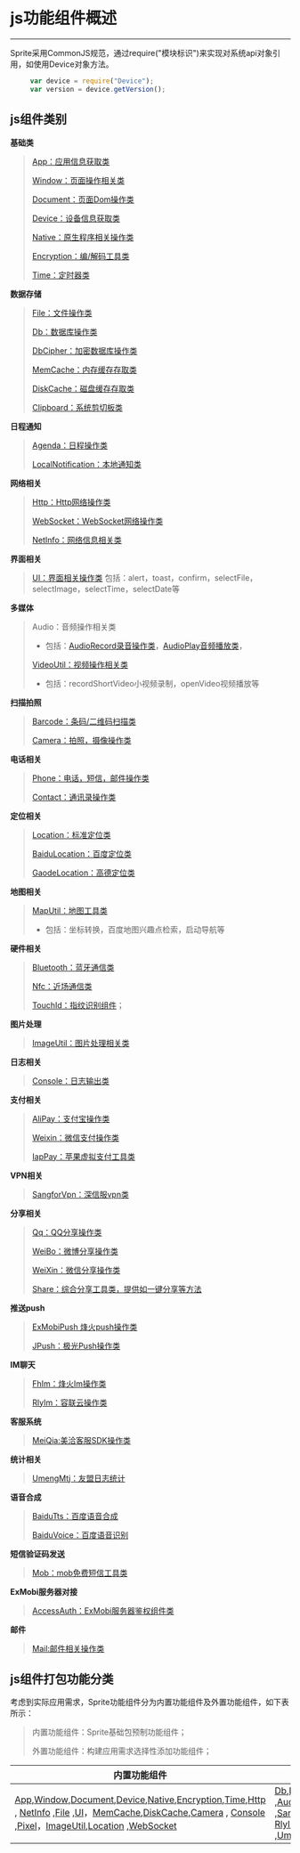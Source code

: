 # js功能组件概述


----------

Sprite采用CommonJS规范，通过require("模块标识")来实现对系统api对象引用，如使用Device对象方法。

```javascript
     var device = require("Device"); 
     var version = device.getVersion();
```


<h2 id="cid_1">js组件类别</h2>   

**基础类**  

> [App：应用信息获取类](https://gitdocument.exmobi.cn/sprite-api/app.html)
> 
> [Window：页面操作相关类](https://gitdocument.exmobi.cn/sprite-api/window.html)
> 
> [Document：页面Dom操作类](https://gitdocument.exmobi.cn/sprite-api/document.html)
> 
> [Device：设备信息获取类](https://gitdocument.exmobi.cn/sprite-api/device.html)
> 
> [Native：原生程序相关操作类](https://gitdocument.exmobi.cn/sprite-api/native.html)
> 
> [Encryption：编/解码工具类](https://gitdocument.exmobi.cn/sprite-api/encryption.html)
> 
> [Time：定时器类](https://gitdocument.exmobi.cn/sprite-api/time.html)


**数据存储**  

> [File：文件操作类](https://gitdocument.exmobi.cn/sprite-api/file.html)
> 
> [Db：数据库操作类](https://gitdocument.exmobi.cn/sprite-api/db.html)
> 
> [DbCipher：加密数据库操作类](https://gitdocument.exmobi.cn/sprite-api/dbcipher.html)
> 
> [MemCache：内存缓存存取类](https://gitdocument.exmobi.cn/sprite-api/memcache.html)
> 
> [DiskCache：磁盘缓存存取类](https://gitdocument.exmobi.cn/sprite-api/diskcache.html)
> 
> [Clipboard：系统剪切板类](https://gitdocument.exmobi.cn/sprite-api/clipboard.html)

**日程通知**

> [Agenda：日程操作类](https://gitdocument.exmobi.cn/sprite-api/agenda.html)
> 
> [LocalNotification：本地通知类](https://gitdocument.exmobi.cn/sprite-api/localnotification.html)

**网络相关**  

> [Http：Http网络操作类](https://gitdocument.exmobi.cn/sprite-api/http.html)
> 
> [WebSocket：WebSocket网络操作类](https://gitdocument.exmobi.cn/sprite-api/websocket.html)
> 
> [NetInfo：网络信息相关类](https://gitdocument.exmobi.cn/sprite-api/netinfo.html)


**界面相关**   

> [UI：界面相关操作类](https://gitdocument.exmobi.cn/sprite-api/ui.html) 包括：alert，toast，confirm，selectFile，selectImage，selectTime，selectDate等

**多媒体**  

> Audio：音频操作相关类
> 
> - 包括：[AudioRecord录音操作类](https://gitdocument.exmobi.cn/sprite-api/audiorecord.html)，[AudioPlay音频播放类](https://gitdocument.exmobi.cn/sprite-api/audioplay.html)， 
> 
> [VideoUtil：视频操作相关类](https://gitdocument.exmobi.cn/sprite-api/videoutil.html)
> 
> - 包括：recordShortVideo小视频录制，openVideo视频播放等

**扫描拍照**  

> [Barcode：条码/二维码扫描类](https://gitdocument.exmobi.cn/sprite-api/barcode.html) 
> 
> [Camera：拍照，摄像操作类](https://gitdocument.exmobi.cn/sprite-api/camera.html) 


**电话相关**  

> [Phone：电话，短信，邮件操作类](https://gitdocument.exmobi.cn/sprite-api/phone.html)  
> 
> [Contact：通讯录操作类](https://gitdocument.exmobi.cn/sprite-api/contact.html)


**定位相关**  

> [Location：标准定位类](https://gitdocument.exmobi.cn/sprite-api/location.html) 
> 
> [BaiduLocation：百度定位类](https://gitdocument.exmobi.cn/sprite-api/baidulocation.html)
> 
> [GaodeLocation：高德定位类](https://gitdocument.exmobi.cn/sprite-api/gaodelocation.html)


**地图相关**  

> [MapUtil：地图工具类](https://gitdocument.exmobi.cn/sprite-api/maputil.html)
> 
> - 包括：坐标转换，百度地图兴趣点检索，启动导航等   


**硬件相关**  
 

> [Bluetooth：蓝牙通信类](https://gitdocument.exmobi.cn/sprite-api/bluetooth.html) 
> 
> [Nfc：近场通信类](https://gitdocument.exmobi.cn/sprite-api/nfc.html) 
> 
> [TouchId：指纹识别组件](https://gitdocument.exmobi.cn/sprite-api/touchid.html)；


**图片处理**  

> [ImageUtil：图片处理相关类](https://gitdocument.exmobi.cn/sprite-api/imageutil.html) 

**日志相关**

> [Console：日志输出类](https://gitdocument.exmobi.cn/sprite-api/console.html)


**支付相关**  


> [AliPay：支付宝操作类](https://gitdocument.exmobi.cn/sprite-api/alipay.html) 
> 
> [Weixin：微信支付操作类](https://gitdocument.exmobi.cn/sprite-api/weixin.html) 
> 
> [IapPay：苹果虚拟支付工具类](https://gitdocument.exmobi.cn/sprite-api/iappay.html)


**VPN相关**  

> [SangforVpn：深信服vpn类](https://gitdocument.exmobi.cn/sprite-api/sangforvpn.html) 

**分享相关**  

> [Qq：QQ分享操作类](https://gitdocument.exmobi.cn/sprite-api/qq.html) 
> 
> [WeiBo：微博分享操作类](https://gitdocument.exmobi.cn/sprite-api/weibo.html) 
> 
> [WeiXin：微信分享操作类](https://gitdocument.exmobi.cn/sprite-api/weixin.html) 
> 
> [Share：综合分享工具类，提供如一键分享等方法](https://gitdocument.exmobi.cn/sprite-api/share.html)


**推送push**  

> [ExMobiPush  烽火push操作类](https://gitdocument.exmobi.cn/sprite-api/exmobipush.html)
> 
> [JPush：极光Push操作类](https://gitdocument.exmobi.cn/sprite-api/jpush.html)


**IM聊天**  

> [FhIm：烽火Im操作类](https://gitdocument.exmobi.cn/sprite-api/fhim.html) 
> 
> [RlyIm：容联云操作类](https://gitdocument.exmobi.cn/sprite-api/rlyIm.html)

**客服系统**

> [MeiQia:美洽客服SDK操作类](https://gitdocument.exmobi.cn/sprite-api/meiqia.html)


**统计相关**  

> [UmengMtj：友盟日志统计](https://gitdocument.exmobi.cn/sprite-api/umengmtj.html)



**语音合成**  

> [BaiduTts：百度语音合成](https://gitdocument.exmobi.cn/sprite-api/baidutts.html)
> 
> [BaiduVoice：百度语音识别](https://gitdocument.exmobi.cn/sprite-api/baiduvoice.html)

**短信验证码发送**

> [Mob：mob免费短信工具类](https://gitdocument.exmobi.cn/sprite-api/mob.html)  



**ExMobi服务器对接**  

> [AccessAuth：ExMobi服务器鉴权组件类](https://gitdocument.exmobi.cn/sprite-api/accessauth.html) 

**邮件**

> [Mail:邮件相关操作类](https://gitdocument.exmobi.cn/sprite-api/mail.html)


<h2 id="cid_2">js组件打包功能分类</h2>

考虑到实际应用需求，Sprite功能组件分为内置功能组件及外置功能组件，如下表所示：  

> 内置功能组件：Sprite基础包预制功能组件；
> 
> 外置功能组件：构建应用需求选择性添加功能组件；
 



| 内置功能组件 |外置功能组件 |
| - | - |
|[App](https://gitdocument.exmobi.cn/sprite-api/app.html),[Window](https://gitdocument.exmobi.cn/sprite-api/window.html),[Document](https://gitdocument.exmobi.cn/sprite-api/document.html),[Device](https://gitdocument.exmobi.cn/sprite-api/device.html),[Native](https://gitdocument.exmobi.cn/sprite-api/native.html),[Encryption](https://gitdocument.exmobi.cn/sprite-api/encryption.html),[Time](https://gitdocument.exmobi.cn/sprite-api/time.html),[Http](https://gitdocument.exmobi.cn/sprite-api/http.html) , [NetInfo](https://gitdocument.exmobi.cn/sprite-api/netinfo.html) ,[File](https://gitdocument.exmobi.cn/sprite-api/file.html) ,[UI](https://gitdocument.exmobi.cn/sprite-api/ui.html)，[MemCache](https://gitdocument.exmobi.cn/sprite-api/memcache.html),[DiskCache](https://gitdocument.exmobi.cn/sprite-api/diskcache.html),[Camera](https://gitdocument.exmobi.cn/sprite-api/camera.html) , [Console](https://gitdocument.exmobi.cn/sprite-api/console.html) ,[Pixel](https://gitdocument.exmobi.cn/sprite-api/pixel.html)，[ImageUtil](https://gitdocument.exmobi.cn/sprite-api/imageutil.html),[Location](https://gitdocument.exmobi.cn/sprite-api/location.html) ,[WebSocket](https://gitdocument.exmobi.cn/sprite-api/websocket.html)| [Db](https://gitdocument.exmobi.cn/sprite-api/db.html),[DbCipher](https://gitdocument.exmobi.cn/sprite-api/dbcipher.html),[Barcode](https://gitdocument.exmobi.cn/sprite-api/barcode.html),[XmlDocument](https://gitdocument.exmobi.cn/sprite-api/xmldocument.html),[XmlElement](https://gitdocument.exmobi.cn/sprite-api/xmlelement.html),[AccessAuth](https://gitdocument.exmobi.cn/sprite-api/accessauth.html),[VideoUtil](https://gitdocument.exmobi.cn/sprite-api/videoutil.html),[Phone](https://gitdocument.exmobi.cn/sprite-api/phone.html),[Sms](https://gitdocument.exmobi.cn/sprite-api/sms.html),[Contact](https://gitdocument.exmobi.cn/sprite-api/contact.html),[AudioPlay](https://gitdocument.exmobi.cn/sprite-api/audioplay.html) ,[AudioRecord](https://gitdocument.exmobi.cn/sprite-api/audiorecord.html) ,[MapUtil](https://gitdocument.exmobi.cn/sprite-api/maputil.html),[IapPay](https://gitdocument.exmobi.cn/sprite-api/iappay.html) ,[WeiXin](https://gitdocument.exmobi.cn/sprite-api/weixin.html) ,[Qq](https://gitdocument.exmobi.cn/sprite-api/qq.html),[WeiBo](https://gitdocument.exmobi.cn/sprite-api/weibo.html),[BaiduLocation](https://gitdocument.exmobi.cn/sprite-api/baidulocation.html),[AliPay](https://gitdocument.exmobi.cn/sprite-api/alipay.html),[BaiduVoice](https://gitdocument.exmobi.cn/sprite-api/baiduvoice.html) , [BaiduTts](https://gitdocument.exmobi.cn/sprite-api/baidutts.html) ,[SanforVpn](https://gitdocument.exmobi.cn/sprite-api/sangforvpn.html),[ExMobiPush](https://gitdocument.exmobi.cn/sprite-api/exmobipush.html) , [Clipboard](https://gitdocument.exmobi.cn/sprite-api/clipboard.html),[Bugly](https://gitdocument.exmobi.cn/sprite-api/bugly.html), [RlyIm](https://gitdocument.exmobi.cn/sprite-api/rlyIm.html),[JPush](https://gitdocument.exmobi.cn/sprite-api/jpush.html),[Pattern](https://gitdocument.exmobi.cn/sprite-api/pattern.html),[Share](https://gitdocument.exmobi.cn/sprite-api/share.html),[Mob](https://gitdocument.exmobi.cn/sprite-api/mob.html),[TouchId](https://gitdocument.exmobi.cn/sprite-api/touchid.html),[LocalNotification](https://gitdocument.exmobi.cn/sprite-api/localnotification.html),[Agenda](https://gitdocument.exmobi.cn/sprite-api/agenda.html),[GaodeLocation](https://gitdocument.exmobi.cn/sprite-api/gaodelocation.html),[Nfc](https://gitdocument.exmobi.cn/sprite-api/nfc.html),[FhIm](https://gitdocument.exmobi.cn/sprite-api/fhim.html),[Bluetooth](https://gitdocument.exmobi.cn/sprite-api/bluetooth.html) ,[UmengMtj](https://gitdocument.exmobi.cn/sprite-api/umengmtj.html),[Mail](https://gitdocument.exmobi.cn/sprite-api/mail.html),[MeiQia](https://gitdocument.exmobi.cn/sprite-api/meiqia.html),[Gee](https://gitdocument.exmobi.cn/sprite-api/gee.html),[GaodeMapUtil](https://gitdocument.exmobi.cn/sprite-api/gaodemaputil.html),[X5Util](https://gitdocument.exmobi.cn/sprite-api/x5util.html)|





     
 





